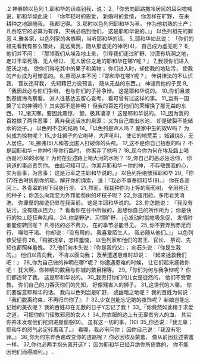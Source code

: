 .2 
神眷顾以色列 
1_耶和华的话临到我，说： 2_「你去向耶路撒冷居民的耳朵唿喊说，耶和华如此说： 
『你年轻时的恩爱， 
新婚时的爱情， 
你怎样在旷野， 
在未耕种之地跟随我， 
我都记得。 
3_那时以色列归耶和华为圣， 
作为他初熟的土产； 
凡吞吃它的必算为有罪， 
灾祸必临到他们。 
这是耶和华说的。』」 
以色列祖先的罪恶 
4_雅各家，以色列家的各族啊，当听耶和华的话， 5_耶和华如此说： 
「你们的祖先看我有甚么错处， 
竟远离我，随从那虚无的神明(4)， 
自己成为虚无呢？ 
6_他们并不问： 
『那领我们从埃及地上来， 
引导我们走过旷野、沙漠有坑洞之地， 
走过干旱死荫、无人经过、 
无人居住之地的耶和华在哪Y呢？』 
7_我领你们进入肥沃之地， 
使你们得吃其中的果子和美物； 
你们进入时，却使我的地玷污， 
使我的产业成为可憎恶的。 
8_祭司从来不问：『耶和华在哪Y呢？』 
传讲律法的不认识我， 
官长违背我， 
先知藉巴力说预言， 
随从无益的东西。」 
神谴责他的子民 
9_「我因此必与你们争辩， 
也与你们的子孙争辩。 
这是耶和华说的。 
10_你们且渡到基提海岛察看， 
派人往基达去留心查考， 
看可曾有过这样的事。 
11_岂有一国换了它的神明吗？ 
其实那不是神明！ 
但我的百姓将他们的荣耀换了那无益的东西。 
12_诸天哪，要因此震惊， 
颤，极其凄凉！ 
这是耶和华说的。 
13_因为我的百姓做了两件恶事： 
离弃我这活水的泉源； 
又为自己凿出水池， 
却是破裂不能储水的池子。」 
以色列不忠的结局 
14_「以色列是W人吗？ 
是家中生的奴W吗？ 
为何成为掠物呢？ 
15_少壮狮子向它咆哮，大声吼叫， 
使它的地荒芜； 
城镇烧S，无人居住。 
16_挪弗(5)人和答比匿人打破你的头颅。 
17_这不是你自己招惹的吗？ 
不是因耶和华－你神引导你行路时， 
你离弃了他吗？ 
18_现今你为何在埃及路上喝西曷河(6)的水呢？ 
为何在亚述路上喝大河的水呢？ 
19_你自己的恶必惩治你， 
你背道的事必责罚你。 
由此可知可见，你离弃耶和华－你的神， 
不存敬畏我的心， 
实为恶事，为苦事； 
这是万军之主耶和华说的。」 
以色列拒绝敬拜耶和华 
20_「你(7)在古时折断你的轭，解开你的绳索， 
说：『我必不事奉耶和华(8)。』 
你在各高冈上、各青翠的树下屈身行淫。 
21_然而，我栽种你为上等的葡萄树， 
全用纯正的种子； 
你怎么向我变为外邦葡萄树的坏枝子呢？ 
22_你虽用硷、多用皂荚清洗， 
你罪孽的痕迹仍显在我面前。 
这是主耶和华说的。 
23_你怎能说： 
『我没有玷污，没有随从巴力』？ 
看看你在谷中所做的，思想你自己的所作所为； 
你是快行的独⊥眨狂奔乱闯。 
24_你是野驴，习惯旷野， 
j心发动时就唿吸急促， 
发情时谁能使转回呢？ 
凡寻找的必不费力， 
在的季节必能寻见。 
25_你不要弄到赤足而行， 
喉咙干渴。 
你却说：『没有用的， 
我喜爱陌生人， 
我必随从他们。』」 
以色列该受惩罚 
26_「贼被捉拿，怎样羞愧， 
以色列家和他们的君王、官长、 
祭司、先知也都照样羞愧。 
27_他们向木头说：『你是我的父』； 
向石头说：『你是生我的。』 
他们以背向我， 
不肯以面向我； 
及至遭遇患难时却说： 
『起来拯救我们吧！』 
28_你为自己做的神明在哪Y呢？ 
你遭遇患难的时候， 
让它们起来拯救你吧！ 
犹大啊，你神明的数目与你城的数目相等。 
29_「你们为何与我争辩呢？ 
你们都违背了我。 
这是耶和华说的。 
30_我责打你们的儿女是徒然的， 
他们不受管教。 
你们自己的刀吞灭你们的先知， 
好像残害人的狮子。 
31_这世代的人哪， 
你们要留意耶和华的话。 
我向以色列岂是旷野， 
或幽暗之地呢？ 
我的百姓为何说： 
『我们脱离约束，不再归向你了』？ 
32_少女岂能忘记她的妆饰呢？ 
新娘岂能忘记她的美衣呢？ 
我的百姓却在无数的日子Y忘记了我！ 
33_「你竟然如此精于求爱之道， 
可把你的门径教邪恶的女人！ 
34_你衣服的边上有无辜贫穷人的血， 
其实你并未发现他们挖洞进屋偷窃(9)。 
虽有这一切的事，(10) 
35_你还说：『我无辜； 
耶和华的怒气必定转离我了。』 
看哪，我必审问你； 
因你自己说：『我没有犯罪。』 
36_你为何东奔西跑改变你的道路呢？ 
你必因埃及蒙羞， 
像从前因亚述蒙羞一样。 
37_你也必两手抱头离开这Y； 
因为耶和华已经弃绝你所倚靠的， 
你不能因他们而得顺利。」 
.